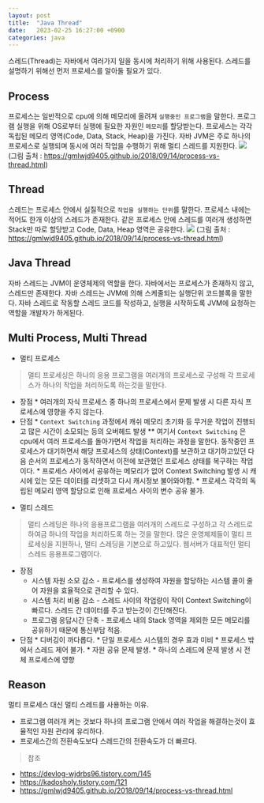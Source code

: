 ```yaml
---
layout: post
title:  "Java Thread"
date:   2023-02-25 16:27:00 +0900
categories: java
---
```


스레드(Thread)는 자바에서 여러가지 일을 동시에 처리하기 위해 사용된다.
스레드를 설명하기 위해선 먼저 프로세스를 알아둘 필요가 있다.

## Process
프로세스는 일반적으로 cpu에 의해 메모리에 올려져 `실행중인 프로그램`을 말한다. 프로그램 실행을 위해 OS로부터 실행에 필요한 자원인 `메모리`를 할당받는다. 프로세스는 각각 독립된 메모리 영역(Code, Data, Stack, Heap)을 가진다. 
자바 JVM은 주로 하나의 프로세스로 실행되며 동시에 여러 작업을 수행하기 위해 멀티 스레드를 지원한다.
![](https://velog.velcdn.com/images/ghjeong/post/fb6a3778-e4df-4307-abf3-6e8a1eaf76a7/image.png) (그림 출처 : https://gmlwjd9405.github.io/2018/09/14/process-vs-thread.html)
## Thread
스레드는 프로세스 안에서 실질적으로 `작업을 실행하는 단위`를 말한다. 프로세스 내에는 적어도 한개 이상의 스레드가 존재한다. 같은 프로세스 안에 스레드를 여러개 생성하면 Stack만 따로 할당받고 Code, Data, Heap 영역은 공유한다. 
![](https://velog.velcdn.com/images/ghjeong/post/6c4028cd-2df8-4eb7-bb4f-27b141b6df67/image.png) (그림 출처 : https://gmlwjd9405.github.io/2018/09/14/process-vs-thread.html)

## Java Thread
자바 스레드는 JVM이 운영체제의 역할을 한다. 자바에서는 프로세스가 존재하지 않고, 스레드만 존재한다. 자바 스레드는 JVM에 의해 스케줄되는 실행단위 코드블록을 말한다. 자바 스레드로 작동할 스레드 코드를 작성하고, 실행을 시작하도록 JVM에 요청하는 역할을 개발자가 하게된다.

## Multi Process, Multi Thread
- 멀티 프로세스
> 멀티 프로세싱은 하나의 응용 프로그램을 여러개의 프로세스로 구성해 각 프로세스가 하나의 작업을 처리하도록 하는것을 말한다.
    
   * 장점
    * 여러개의 자식 프로세스 중 하나의 프로세스에서 문제 발생 시 다른 자식 프로세스에 영향을 주지 않는다.
   * 단점
    * `Context Switching` 과정에서 캐쉬 메모리 초기화 등 무거운 작업이 진행되고 많은 시간이 소모되는 등의 오버헤드 발생
   	** 여기서 `Context Switching` 은 cpu에서 여러 프로세스를 돌아가면서 작업을 처리하는 과정을 말한다. 동작중인 프로세스가 대기하면서 해당 프로세스의 상태(Context)를 보관하고 대기하고있던 다음 순서의 프로세스가 동작하면서 이전에 보관했던 프로세스 상태를 복구하는 작업이다.
    * 프로세스 사이에서 공유하는 메모리가 없어 Context Switching 발생 시 캐시에 있는 모든 데이터를 리셋하고 다시 캐시정보 불어와야함.
   	* 프로세스 각각의 독립된 메모리 영역 할당으로 인해 프로세스 사이의 변수 공유 불가. 
   
    
    
- 멀티 스레드
> 멀티 스레딩은 하나의 응용프로그램을 여러개의 스레드로 구성하고 각 스레드로 하여금 하나의 작업을 처리하도록 하는 것을 말한다. 많은 운영체제들이 멀티 프로세싱을 지원하나, 멀티 스레딩을 기본으로 하고있다. 웹서버가 대표적인 멀티 스레드 응용프로그램이다.
	
   * 장점
  	 * 시스템 자원 소모 감소 - 프로세스를 생성하여 자원을 할당하는 시스템 콜이 줄어 자원을 효율적으로 관리할 수 있다.
     * 시스템 처리 비용 감소 - 스레드 사이의 작업량이 작이 Context Switching이 빠르다. 스레드 간 데이터를 주고 받는것이 간단해진다.
     * 프로그램 응답시간 단축 - 프로세스 내의 Stack 영역을 제외한 모든 메모리를 공유하기 때문에 통신부담 적음.   
   * 단점
   	* 디버깅이 까다롭다.
    * 단일 프로세스 시스템의 경우 효과 미비
    * 프로세스 밖에서 스레드 제어 불가.
    * 자원 공유 문제 발생.
    * 하나의 스레드에 문제 발생 시 전체 프로세스에 영향
    
    
## Reason
멀티 프로세스 대신 멀티 스레드를 사용하는 이유.
 * 프로그램 여러개 켜는 것보다 하나의 프로그램 안에서 여러 작업을 해결하는것이 효율적인 자원 관리에 유리하다.
 * 프로세스간의 전환속도보다 스레드간의 전환속도가 더 빠르다.

>참조
- https://devlog-wjdrbs96.tistory.com/145
- https://kadosholy.tistory.com/121
- https://gmlwjd9405.github.io/2018/09/14/process-vs-thread.html
